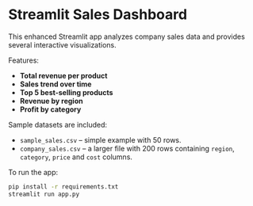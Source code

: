 # Streamlit Sales Dashboard

This enhanced Streamlit app analyzes company sales data and provides several interactive visualizations.

Features:
- **Total revenue per product**
- **Sales trend over time**
- **Top 5 best-selling products**
- **Revenue by region**
- **Profit by category**

Sample datasets are included:
- `sample_sales.csv` – simple example with 50 rows.
- `company_sales.csv` – a larger file with 200 rows containing `region`, `category`, `price` and `cost` columns.

To run the app:
```bash
pip install -r requirements.txt
streamlit run app.py
```

